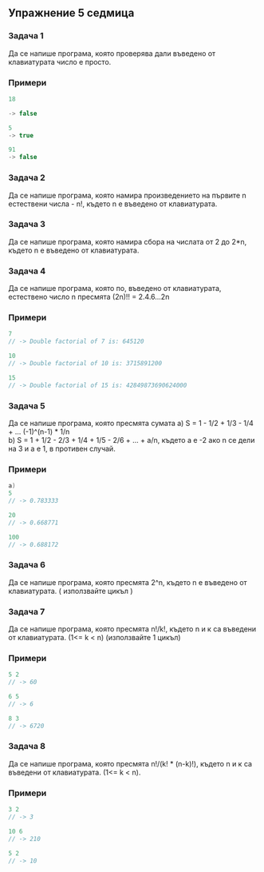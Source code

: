 ## Упражнение 5 седмица ##

### Задача 1 ###

Да се напише програма, която проверява дали въведено от клавиатурата число е просто.

### Примери ###

```c++
18

-> false

5 
-> true

91
-> false

```

### Задача 2 ###

Да се напише програма, която намира произведението на първите n естествени числа - n!, където n е въведено от клавиатурата.

### Задача 3 ###

Да се напише програма, която намира сбора на числата от 2 до 2*n, където n e въведено от клавиатурата.

### Задача 4 ###
Да се напише програма, която по, въведено от клавиатурата, естествено число n пресмята (2n)!! = 2.4.6...2n

### Примери ###
```c++
7
// -> Double factorial of 7 is: 645120

10
// -> Double factorial of 10 is: 3715891200

15
// -> Double factorial of 15 is: 42849873690624000
```

### Задача 5 ###

Да се напише програма, която пресмята сумата
a) S = 1 - 1/2 + 1/3 - 1/4 + ... (-1)^(n-1) * 1/n </br>
b) S = 1 + 1/2 - 2/3 + 1/4 + 1/5 - 2/6 + ... + a/n, където а е -2 ако n се дели на 3 и а е 1, в противен случай.

### Примери ###
```c++
a)
5
// -> 0.783333

20
// -> 0.668771

100
// -> 0.688172
```

### Задача 6 ###

Да се напише програма, която пресмята 2^n, където n e въведено от клавиатурата. ( използвайте цикъл )

### Задача 7 ###

Да се напише програма, която пресмята n!/k!, където n и к са въведени от клавиатурата. (1<= k < n) (използвайте 1 цикъл)

### Примери ###
```c++
5 2
// -> 60

6 5
// -> 6

8 3
// -> 6720
```

### Задача 8 ###

Да се напише програма, която пресмята n!/(k! * (n-k)!), където n и к са въведени от клавиатурата. (1<= k < n).

### Примери ###
```c++
3 2
// -> 3

10 6
// -> 210

5 2
// -> 10
```
